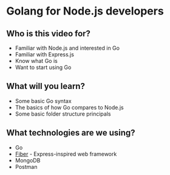 # Golang for Node.js developers

## Who is this video for?
* Familiar with Node.js and interested in Go
* Familiar with Express.js
* Know what Go is
* Want to start using Go

## What will you learn?
* Some basic Go syntax
* The basics of how Go compares to Node.js
* Some basic folder structure principals

## What technologies are we using?
* Go
* [Fiber](https://docs.gofiber.io/) - Express-inspired web framework
* MongoDB
* Postman

